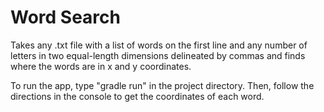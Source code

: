 # Word Search

Takes any .txt file with a list of words on the first line and any number 
of letters in two equal-length dimensions delineated by commas and finds
where the words are in x and y coordinates.

To run the app, type "gradle run" in the project directory. Then, follow 
the directions in the console to get the coordinates of each word.
